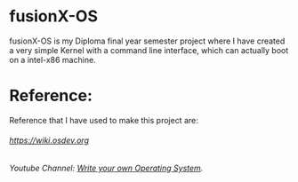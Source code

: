 # fusionX-OS
fusionX-OS is my Diploma final year semester project where I have created a very simple Kernel with a command line interface, which can actually boot on a intel-x86 machine. 

# Reference:
Reference that I have used to make this project are:
###### https://wiki.osdev.org
###### Youtube Channel: [Write your own Operating System](https://www.youtube.com/channel/UCQdZltW7bh1ta-_nCH7LWYw).
